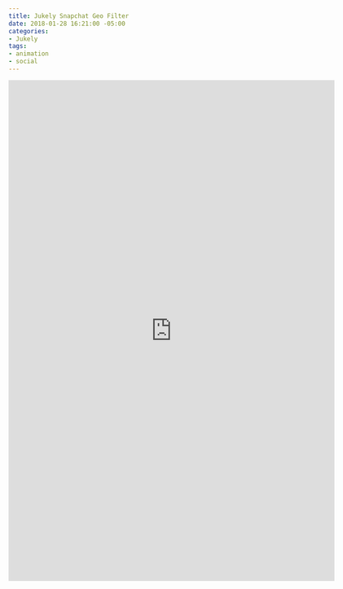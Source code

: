 ```yaml
---
title: Jukely Snapchat Geo Filter
date: 2018-01-28 16:21:00 -05:00
categories:
- Jukely
tags:
- animation
- social
---
```


<div class="video-vertical">
	<iframe src="https://player.vimeo.com/video/253157022?autoplay=1&loop=1&autopause=0" width="640" height="985" frameborder="0" webkitallowfullscreen mozallowfullscreen allowfullscreen></iframe>
</div>